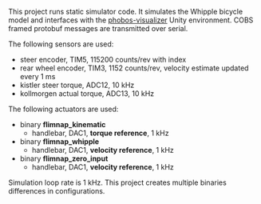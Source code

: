 This project runs static simulator code.
It simulates the Whipple bicycle model and interfaces with the
[phobos-visualizer](https://gitlab.com/bikelab/phobos-visualizer) Unity
environment.
COBS framed protobuf messages are transmitted over serial.

The following sensors are used:
 - steer encoder, TIM5, 115200 counts/rev with index
 - rear wheel encoder, TIM3, 1152 counts/rev, velocity estimate updated every 1 ms
 - kistler steer torque, ADC12, 10 kHz
 - kollmorgen actual torque, ADC13, 10 kHz

The following actuators are used:
 - binary __flimnap_kinematic__
    - handlebar, DAC1, __torque reference__, 1 kHz
 - binary __flimnap_whipple__
    - handlebar, DAC1, __velocity reference__, 1 kHz
 - binary __flimnap_zero_input__
    - handlebar, DAC1, __velocity reference__, 1 kHz

Simulation loop rate is 1 kHz. This project creates multiple binaries
differences in configurations.
